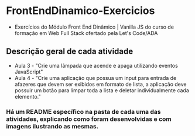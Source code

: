 # FrontEndDinamico-Exercicios
- Exercícios do Módulo Front End Dinâmico | Vanilla JS do curso de formação em Web Full Stack ofertado pela Let's Code/ADA


## Descrição geral de cada atividade
- Aula 3 - "Crie uma lâmpada que acende e apaga utilizando eventos JavaScript"
- Aula 4 - "Crie uma aplicação que possua um input para entrada de afazeres que devem ser exibidos em formato de lista, a aplicação deve possuir um botão para limpar toda a lista e deletar individualmente cada elemento."

### Há um README específico na pasta de cada uma das atividades, explicando como foram desenvolvidas e com imagens ilustrando as mesmas.
